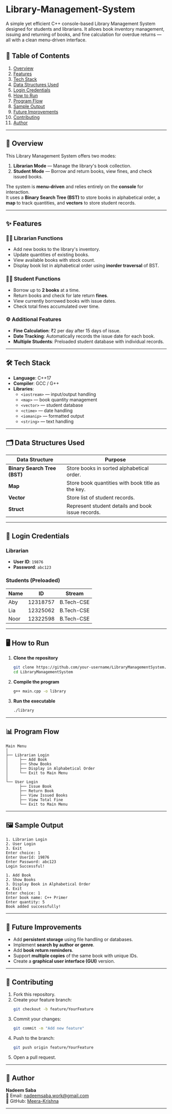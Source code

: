 # Library-Management-System
A simple yet efficient C++ console-based Library Management System designed for students and librarians. It allows book inventory management, issuing and returning of books, and fine calculation for overdue returns — all with a clean menu-driven interface.

## 📝 Table of Contents

1. [Overview](#overview)
2. [Features](#features)
3. [Tech Stack](#tech-stack)
4. [Data Structures Used](#data-structures-used)
5. [Login Credentials](#login-credentials)
6. [How to Run](#how-to-run)
7. [Program Flow](#program-flow)
8. [Sample Output](#sample-output)
9. [Future Improvements](#future-improvements)
10. [Contributing](#contributing)
11. [Author](#author)

---

## 📖 Overview

This Library Management System offers two modes:

1. **Librarian Mode** — Manage the library's book collection.
2. **Student Mode** — Borrow and return books, view fines, and check issued books.

The system is **menu-driven** and relies entirely on the **console** for interaction.  
It uses a **Binary Search Tree (BST)** to store books in alphabetical order, a **map** to track quantities, and **vectors** to store student records.

---

## ✨ Features

### 👩‍🏫 Librarian Functions
- Add new books to the library's inventory.
- Update quantities of existing books.
- View available books with stock count.
- Display book list in alphabetical order using **inorder traversal** of BST.

### 👨‍🎓 Student Functions
- Borrow up to **2 books** at a time.
- Return books and check for late return **fines**.
- View currently borrowed books with issue dates.
- Check total fines accumulated over time.

### ⚙️ Additional Features
- **Fine Calculation**: ₹2 per day after 15 days of issue.
- **Date Tracking**: Automatically records the issue date for each book.
- **Multiple Students**: Preloaded student database with individual records.

---

## 🛠 Tech Stack

- **Language**: C++17
- **Compiler**: GCC / G++
- **Libraries**:
  - `<iostream>` — input/output handling
  - `<map>` — book quantity management
  - `<vector>` — student database
  - `<ctime>` — date handling
  - `<iomanip>` — formatted output
  - `<string>` — text handling

---

## 🗂 Data Structures Used

| Data Structure  | Purpose |
|-----------------|---------|
| **Binary Search Tree (BST)** | Store books in sorted alphabetical order. |
| **Map**         | Store book quantities with book title as the key. |
| **Vector**      | Store list of student records. |
| **Struct**      | Represent student details and book issue records. |

---

## 🔐 Login Credentials

### Librarian
- **User ID**: `19876`
- **Password**: `abc123`

### Students (Preloaded)
| Name  | ID        | Stream       |
|-------|----------|--------------|
| Aby   | 12318757 | B.Tech-CSE   |
| Lia   | 12325062 | B.Tech-CSE   |
| Noor  | 12322598 | B.Tech-CSE   |

---

## 🖥 How to Run

1. **Clone the repository**
   ```bash
   git clone https://github.com/your-username/LibraryManagementSystem.git
   cd LibraryManagementSystem
   ```

2. **Compile the program**
   ```bash
   g++ main.cpp -o library
   ```

3. **Run the executable**
   ```bash
   ./library
   ```

---

## 📊 Program Flow

```plaintext
Main Menu
│
├── Librarian Login
│     ├── Add Book
│     ├── Show Books
│     ├── Display in Alphabetical Order
│     └── Exit to Main Menu
│
└── User Login
      ├── Issue Book
      ├── Return Book
      ├── View Issued Books
      ├── View Total Fine
      └── Exit to Main Menu
```

---

## 🖼 Sample Output

```plaintext
1. Librarian Login
2. User Login
3. Exit
Enter choice: 1
Enter UserId: 19876
Enter Password: abc123
Login Successful!

1. Add Book
2. Show Books
3. Display Book in Alphabetical Order
4. Exit
Enter choice: 1
Enter book name: C++ Primer
Enter quantity: 5
Book added successfully!
```

---

## 🚀 Future Improvements

- Add **persistent storage** using file handling or databases.
- Implement **search by author or genre**.
- Add **book return reminders**.
- Support **multiple copies** of the same book with unique IDs.
- Create a **graphical user interface (GUI)** version.

---

## 🤝 Contributing

1. Fork this repository.
2. Create your feature branch:
   ```bash
   git checkout -b feature/YourFeature
   ```
3. Commit your changes:
   ```bash
   git commit -m "Add new feature"
   ```
4. Push to the branch:
   ```bash
   git push origin feature/YourFeature
   ```
5. Open a pull request.

---

## 👤 Author

**Nadeem Saba**  
📧 Email: nadeemsaba.work@gmail.com <br>
🔗 GitHub: [Meera-Krishna](https://github.com/Nadeemsaba)

---
